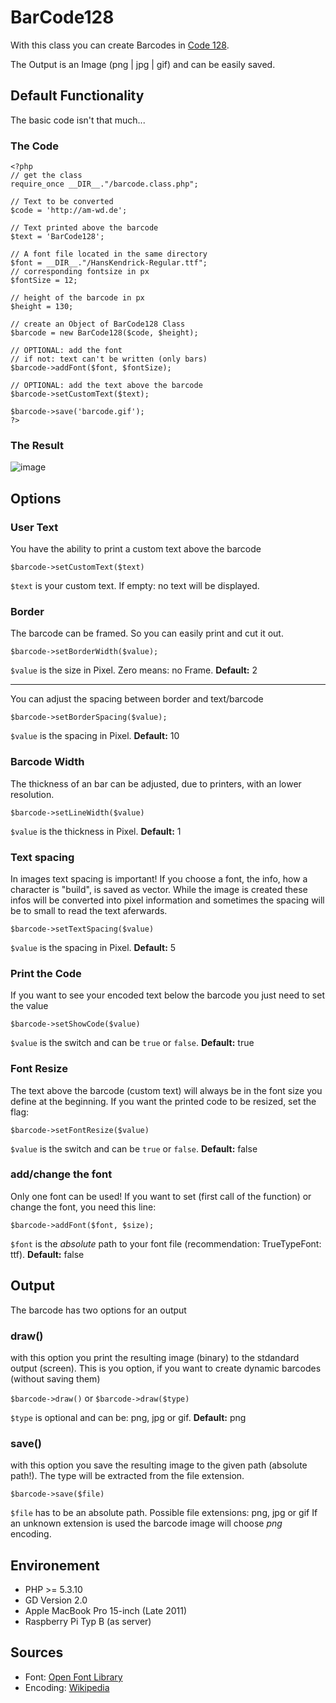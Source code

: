 # BarCode128

With this class you can create Barcodes in [Code 128](http://en.wikipedia.org/wiki/Code_128).

The Output is an Image (png | jpg | gif) and can be easily saved.

## Default Functionality

The basic code isn't that much...

### The Code

```
<?php
// get the class
require_once __DIR__."/barcode.class.php";

// Text to be converted
$code = 'http://am-wd.de';

// Text printed above the barcode
$text = 'BarCode128';

// A font file located in the same directory
$font = __DIR__."/HansKendrick-Regular.ttf";
// corresponding fontsize in px
$fontSize = 12;

// height of the barcode in px
$height = 130;

// create an Object of BarCode128 Class
$barcode = new BarCode128($code, $height);

// OPTIONAL: add the font
// if not: text can't be written (only bars)
$barcode->addFont($font, $fontSize);

// OPTIONAL: add the text above the barcode
$barcode->setCustomText($text);

$barcode->save('barcode.gif');
?>
```

### The Result

![image](http://dev.am-wd.de/pics/barcode.gif)

## Options

### User Text

You have the ability to print a custom text above the barcode

`$barcode->setCustomText($text)`

`$text` is your custom text. If empty: no text will be displayed.

### Border

The barcode can be framed. So you can easily print and cut it out.

`$barcode->setBorderWidth($value);`

`$value` is the size in Pixel. Zero means: no Frame. **Default:** 2

----------------------------------------------------------------------
You can adjust the spacing between border and text/barcode

`$barcode->setBorderSpacing($value);`

`$value` is the spacing in Pixel. **Default:** 10

### Barcode Width

The thickness of an bar can be adjusted, due to printers, with an lower resolution.

`$barcode->setLineWidth($value)`

`$value` is the thickness in Pixel. **Default:** 1

### Text spacing

In images text spacing is important! If you choose a font, the info, how a character is "build", is saved as vector. While the image is created these infos will be converted into pixel information and sometimes the spacing will be to small to read the text aferwards.

`$barcode->setTextSpacing($value)`

`$value` is the spacing in Pixel. **Default:** 5

### Print the Code

If you want to see your encoded text below the barcode you just need to set the value

`$barcode->setShowCode($value)`

`$value` is the switch and can be `true` or `false`. **Default:** true

### Font Resize

The text above the barcode (custom text) will always be in the font size you define at the beginning.
If you want the printed code to be resized, set the flag:

`$barcode->setFontResize($value)`

`$value` is the switch and can be `true` or `false`. **Default:** false

### add/change the font

Only one font can be used! If you want to set (first call of the function) or change the font, you need this line:

`$barcode->addFont($font, $size);`

`$font` is the _absolute_ path to your font file (recommendation: TrueTypeFont: ttf). **Default:** false

## Output

The barcode has two options for an output

### draw()

with this option you print the resulting image (binary) to the stdandard output (screen).
This is you option, if you want to create dynamic barcodes (without saving them)

`$barcode->draw()` or `$barcode->draw($type)`

`$type` is optional and can be: png, jpg or gif. **Default:** png

### save()

with this option you save the resulting image to the given path (absolute path!).
The type will be extracted from the file extension.

`$barcode->save($file)`

`$file` has to be an absolute path. Possible file extensions: png, jpg or gif
If an unknown extension is used the barcode image will choose _png_ encoding.

## Environement

- PHP >= 5.3.10
- GD Version 2.0
- Apple MacBook Pro 15-inch (Late 2011)
- Raspberry Pi Typ B (as server)

## Sources

- Font: [Open Font Library](http://openfontlibrary.org/en/font/hans-kendrick)
- Encoding: [Wikipedia](http://en.wikipedia.org/wiki/Code_128)
